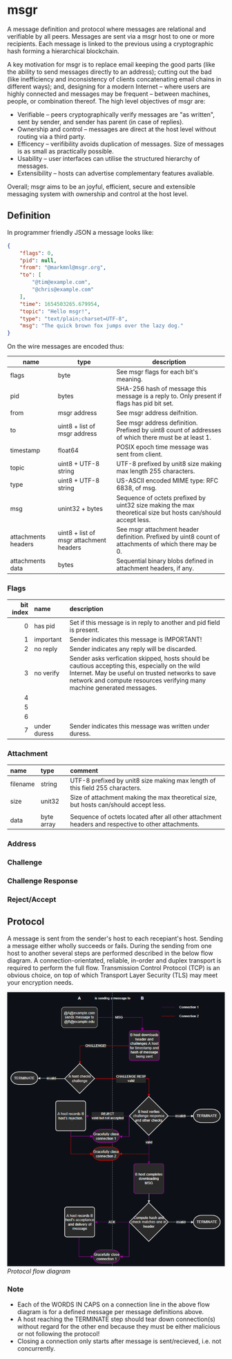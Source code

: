 # msgr

A message definition and protocol where messages are relational and verifiable by all peers. Messages are sent via a msgr host to one or more recipients. Each message is linked to the previous using a cryptographic hash forming a hierarchical blockchain.

A key motivation for msgr is to replace email keeping the good parts (like the ability to send messages directly to an address); cutting out the bad (like inefficiency and inconsistency of clients concatenating email chains in different ways); and, designing for a modern Internet – where users are highly connected and messages may be frequent – between machines, people, or combination thereof. The high level objectives of msgr are:

* Verifiable – peers cryptographically verify messages are "as written", sent by sender, and sender has parent (in case of replies).
* Ownership and control – messages are direct at the host level without routing via a third party.
* Efficency – verifibility avoids duplication of messages. Size of messages is as small as practically possible.
* Usability – user interfaces can utilise the structured hierarchy of messages.
* Extensibility – hosts can advertise complementary features avaliable.

Overall; msgr aims to be an joyful, efficient, secure and extensible messaging system with ownership and control at the host level.


## Definition

In programmer friendly JSON a message looks like:

```JSON
{
    "flags": 0,
    "pid": null,
    "from": "@markmnl@msgr.org",
    "to": [
        "@tim@example.com",
        "@chris@example.com"
    ],
    "time": 1654503265.679954,
    "topic": "Hello msgr!",
    "type": "text/plain;charset=UTF-8",
    "msg": "The quick brown fox jumps over the lazy dog."
}
```

On the wire messages are encoded thus:

|name|type|description|
|----|----|----|
|flags| byte | See msgr flags for each bit's meaning.|
|pid| bytes | SHA-256 hash of message this message is a reply to. Only present if flags has pid bit set.|
|from| msgr address | See msgr address deifnition.|
|to| uint8 + list of msgr address | See msgr address definition. Prefixed by uint8 count of addresses of which there must be at least 1.|
|timestamp| float64 | POSIX epoch time message was sent from client.|
|topic| uint8 + UTF-8 string | UTF-8 prefixed by unit8 size making max length 255 characters.|
|type| uint8 + UTF-8 string | US-ASCII encoded MIME type: RFC 6838, of msg.|
|msg| unint32 + bytes | Sequence of octets prefixed by uint32 size making the max theoretical size but hosts can/should accept less.|
|attachments headers| uint8 + list of msgr attachment headers | See msgr attachment header definition. Prefixed by uint8 count of attachments of which there may be 0.|
|attachments data| bytes | Sequential binary blobs defined in attachment headers, if any.|

### Flags

|bit index|name|description|
|----:|:----|:----|
|0|has pid|Set if this message is in reply to another and pid field is present.|
|1|important|Sender indicates this message is IMPORTANT!|
|2|no reply|Sender indicates any reply will be discarded.|
|3|no verify|Sender asks verfication skipped, hosts should be cautious accepting this, especially on the wild Internet. May be useful on trusted networks to save network and compute resources verifying many machine generated messages.|
|4| | |
|5| | |
|6| | |
|7|under duress|Sender indicates this message was written under duress.|

### Attachment

|name|type|comment|
|:----|:----|:----|
|filename|string|UTF-8 prefixed by unit8 size making max length of this field 255 characters.|
|size|unit32|Size of attachment making the max theoretical size, but hosts can/should accept less.|
| | | |
|data|byte array|Sequence of octets located after all other attachment headers and respective to other attachments.|


### Address
### Challenge
### Challenge Response
### Reject/Accept


## Protocol

A message is sent from the sender's host to each recepiant's host. Sending a message either wholly succeeds or fails. During the sending from one host to another several steps are performed described in the below flow diagram. A connection-orientated, reliable, in-order and duplex transport is required to perform the full flow. Transmission Control Protocol (TCP) is an obvious choice, on top of which Transport Layer Security (TLS) may meet your encryption needs.

![msgr flow diagram](flow.png) 
*Protocol flow diagram*

### Note

* Each of the WORDS IN CAPS on a connection line in the above flow diagram is for a defined message per message definitions above.
* A host reaching the TERMINATE step should tear down connection(s) without regard for the other end because they must be either malicious or not following the protocol! 
* Closing a connection only starts after message is sent/recieved, i.e. not concurrently.

